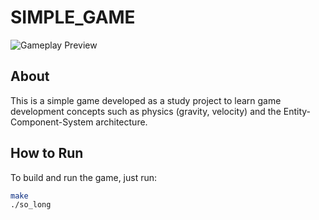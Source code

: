 # SIMPLE_GAME

![Gameplay Preview](SIMPLE_GAME/assets/so_long.gif)

## About

This is a simple game developed as a study project to learn game development concepts such as physics (gravity, velocity) and the Entity-Component-System architecture.

## How to Run

To build and run the game, just run:

```bash
make
./so_long

